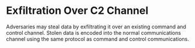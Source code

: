 # Exfiltration Over C2 Channel

Adversaries may steal data by exfiltrating it over an existing command and control channel. Stolen data is encoded into the normal communications channel using the same protocol as command and control communications.